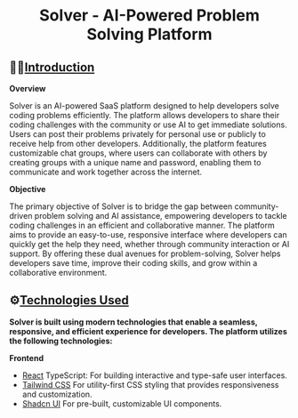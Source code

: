 <h1 align="center">Solver - AI-Powered Problem Solving Platform</h1>

## 🙋‍♂️<a href="introduction">Introduction</a>

**Overview**

Solver is an AI-powered SaaS platform designed to help developers solve coding problems efficiently. The platform allows developers to share their coding challenges with the community or use AI to get immediate solutions. Users can post their problems privately for personal use or publicly to receive help from other developers. Additionally, the platform features customizable chat groups, where users can collaborate with others by creating groups with a unique name and password, enabling them to communicate and work together across the internet.


**Objective**

The primary objective of Solver is to bridge the gap between community-driven problem solving and AI assistance, empowering developers to tackle coding challenges in an efficient and collaborative manner. The platform aims to provide an easy-to-use, responsive interface where developers can quickly get the help they need, whether through community interaction or AI support. By offering these dual avenues for problem-solving, Solver helps developers save time, improve their coding skills, and grow within a collaborative environment.

## ⚙️<a href="techologies-used">Technologies Used</a>

**Solver is built using modern technologies that enable a seamless, responsive, and efficient experience for developers. The platform utilizes the following technologies:**

**Frontend**

- [React](https://react.dev/) TypeScript: For building interactive and type-safe user interfaces.
- [Tailwind CSS](https://tailwindcss.com/) For utility-first CSS styling that provides responsiveness and customization.
- [Shadcn UI](https://ui.shadcn.com/) For pre-built, customizable UI components.
